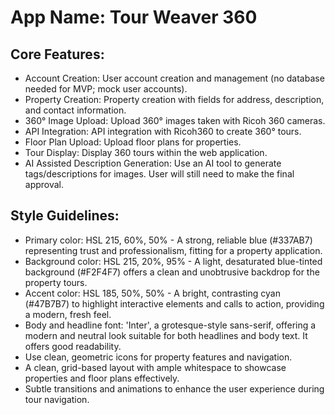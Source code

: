 # **App Name**: Tour Weaver 360

## Core Features:

- Account Creation: User account creation and management (no database needed for MVP; mock user accounts).
- Property Creation: Property creation with fields for address, description, and contact information.
- 360° Image Upload: Upload 360° images taken with Ricoh 360 cameras.
- API Integration: API integration with Ricoh360 to create 360° tours.
- Floor Plan Upload: Upload floor plans for properties.
- Tour Display: Display 360 tours within the web application.
- AI Assisted Description Generation: Use an AI tool to generate tags/descriptions for images. User will still need to make the final approval. 

## Style Guidelines:

- Primary color: HSL 215, 60%, 50% - A strong, reliable blue (#337AB7) representing trust and professionalism, fitting for a property application.
- Background color: HSL 215, 20%, 95% - A light, desaturated blue-tinted background (#F2F4F7) offers a clean and unobtrusive backdrop for the property tours.
- Accent color: HSL 185, 50%, 50% - A bright, contrasting cyan (#47B7B7) to highlight interactive elements and calls to action, providing a modern, fresh feel.
- Body and headline font: 'Inter', a grotesque-style sans-serif, offering a modern and neutral look suitable for both headlines and body text. It offers good readability.
- Use clean, geometric icons for property features and navigation.
- A clean, grid-based layout with ample whitespace to showcase properties and floor plans effectively.
- Subtle transitions and animations to enhance the user experience during tour navigation.